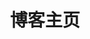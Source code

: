 ---
home: true
layout: BlogHome
icon: home
title: 博客主页
heroImage: https://theme-hope-assets.vuejs.press/logo.svg
heroText: 雨人部落格
bgImage: /assets/images/background/homepage.png
heroFullScreen: true
tagline: ダラダラと流れる青春の音、乾いたメロディは止まないぜ
projects:
  - icon: project
    name: 项目名称
    desc: 项目详细描述
    link: https://你的项目链接

  - icon: link
    name: 链接名称
    desc: 链接详细描述
    link: https://链接地址

  - icon: book
    name: 书籍名称
    desc: 书籍详细描述
    link: https://你的书籍链接

  - icon: article
    name: 文章名称
    desc: 文章详细描述
    link: https://你的文章链接

  - icon: friend
    name: 伙伴名称
    desc: 伙伴详细介绍
    link: https://你的伙伴链接

  - icon: https://theme-hope-assets.vuejs.press/logo.svg
    name: 自定义项目
    desc: 自定义详细介绍
    link: https://你的自定义链接

footer: 我们终将迎来黎明
---